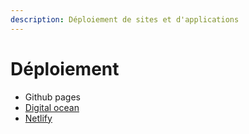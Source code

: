 ```yaml
---
description: Déploiement de sites et d'applications
---
```


# Déploiement

- Github pages
- [Digital ocean](https://www.digitalocean.com/)
- [Netlify](https://www.netlify.com/)
